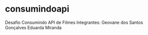 # consumindoapi
Desafio Consumindo API de Filmes
Integrantes:
Geovane dos Santos Gonçalves
Eduarda Miranda
